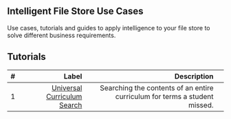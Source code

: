 ## Intelligent File Store Use Cases

Use cases, tutorials and guides to apply intelligence to your file store to solve different business requirements.

## Tutorials

|   # |                                                       Label |                                                                Description |     |
| --: | ----------------------------------------------------------: | -------------------------------------------------------------------------: | --- |
|   1 | [Universal Curriculum Search](/universal-curriculum-search) | Searching the contents of an entire curriculum for terms a student missed. |     |
